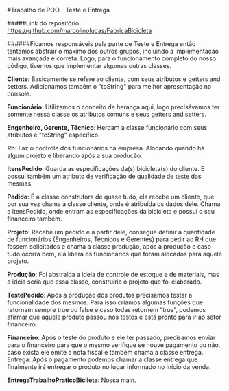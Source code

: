 #Trabalho de POO - Teste e Entrega

#####Link do repositório: https://github.com/marcolinolucas/FabricaBicicleta

######Ficamos responsáveis pela parte de Teste e Entrega então tentamos abstrair o máximo dos outros grupos, incluindo a implementação mais avançada e correta. Logo, para o funcionamento completo do nosso código, tivemos que implementar algumas outras classes.

**Cliente**: Basicamente se refere ao cliente, com seus atributos e getters and setters. Adicionamos também o "toString" para melhor apresentação no console.

**Funcionário**: Utilizamos o conceito de herança aqui, logo precisávamos ter somente nessa classe os atributos comuns e seus getters and setters.

**Engenheiro, Gerente, Técnico**: Herdam a classe funcionário com seus atributos e "toString" específico.

**Rh**: Faz o controle dos funcionários na empresa. Alocando quando há algum projeto e liberando após a sua produção.

**ItensPedido**: Guarda as especificações da(s) bicicleta(s) do cliente. E possui também um atributo de verificação de qualidade de teste das mesmas.

**Pedido**: É a classe construtora de quase tudo, ela recebe um cliente, que por sua vez chama a classe cliente, onde é atribuída os dados dele. Chama a itensPedido, onde entram as especificações da bicicleta e possui o seu financeiro também.

**Projeto**: Recebe um pedido e a partir dele, consegue definir a quantidade de funcionários (Engenheiros, Técnicos e Gerentes) para pedir ao RH que fossem solicitados e chama a classe produção, após a produção e caso tudo ocorra bem, ela libera os funcionários que foram alocados para aquele projeto.

**Produção**: Foi abstraída a ideia de controle de estoque e de materiais, mas a ideia seria que essa classe, construiria o projeto que foi elaborado.

**TestePedido**: Após a produção dos produtos precisamos testar a funcionalidade dos mesmos. Para isso criamos algumas funções que retornam sempre true ou false e caso todas retornem “true”, podemos afirmar que aquele produto passou nos testes e está pronto para ir ao setor financeiro.

**Financeiro**: Após o teste do produto e ele ter passado, precisamos enviar para o financeiro para que o mesmo verifique se houve pagamento ou não, caso exista ele emite a nota fiscal e também chama a classe entrega.
Entrega: Após o pagamento podemos chamar a classe entrega que finalmente irá entregar o produto no lugar informado no início da venda.

**EntregaTrabalhoPraticoBicileta**: Nossa main.